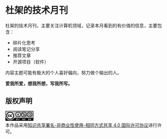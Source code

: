 # 杜架的技术月刊

杜架的技术月刊，主要关注计算机领域，记录本月看到的有价值的信息，主要包含：

- 碎片化思考
- 阅读笔记分享
- 推荐文章
- 开源项目（软件）

内容主题可能有极大的个人喜好偏向，努力做个输出的人。

**爱我所爱，想我所想，写我所写。**



## 版权声明

<a rel="license" href="http://creativecommons.org/licenses/by-nc-sa/4.0/"><img alt="知识共享许可协议" style="border-width:0" src="../images/88x31.png" /></a><br />本作品采用<a rel="license" href="http://creativecommons.org/licenses/by-nc-sa/4.0/deed.zh">知识共享署名-非商业性使用-相同方式共享 4.0 国际许可协议</a>进行许可。